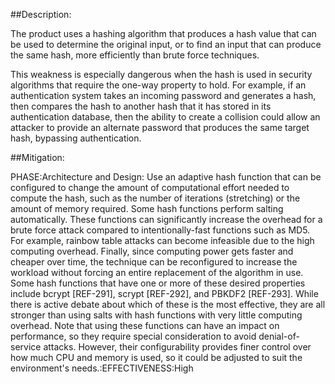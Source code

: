 ##Description:

The product uses a hashing algorithm that produces a hash value that can be used to determine the original input, or to find an input that can produce the same hash, more efficiently than brute force techniques.

This weakness is especially dangerous when the hash is used in security algorithms that require the one-way property to hold. For example, if an authentication system takes an incoming password and generates a hash, then compares the hash to another hash that it has stored in its authentication database, then the ability to create a collision could allow an attacker to provide an alternate password that produces the same target hash, bypassing authentication.

##Mitigation:


PHASE:Architecture and Design:
Use an adaptive hash function that can be configured to change the amount of computational effort needed to compute the hash, such as the number of iterations (stretching) or the amount of memory required. Some hash functions perform salting automatically. These functions can significantly increase the overhead for a brute force attack compared to intentionally-fast functions such as MD5. For example, rainbow table attacks can become infeasible due to the high computing overhead. Finally, since computing power gets faster and cheaper over time, the technique can be reconfigured to increase the workload without forcing an entire replacement of the algorithm in use. Some hash functions that have one or more of these desired properties include bcrypt [REF-291], scrypt [REF-292], and PBKDF2 [REF-293]. While there is active debate about which of these is the most effective, they are all stronger than using salts with hash functions with very little computing overhead. Note that using these functions can have an impact on performance, so they require special consideration to avoid denial-of-service attacks. However, their configurability provides finer control over how much CPU and memory is used, so it could be adjusted to suit the environment's needs.:EFFECTIVENESS:High

